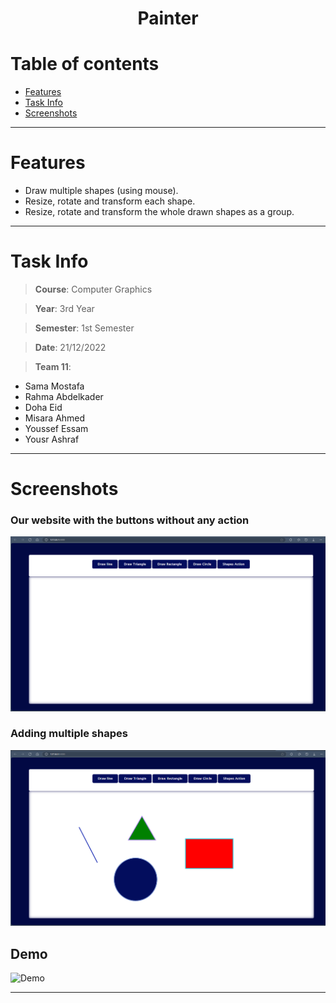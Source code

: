 <center>  <h1> Painter </h1 >
</center>

# Table of contents
* [Features](#Features)
* [Task Info](#Task-Info)
* [Screenshots](#Screenshots)


<hr>

# Features
- Draw multiple shapes (using mouse).
- Resize, rotate and transform each shape.
- Resize, rotate and transform the whole drawn shapes as a group.

<hr>

# Task Info
> **Course**: Computer Graphics

> **Year**: 3rd Year

> **Semester**: 1st Semester

> **Date**: 21/12/2022

>**Team 11**:
  - Sama Mostafa
  - Rahma Abdelkader
  - Doha Eid
  - Misara Ahmed
  - Youssef Essam
  - Yousr Ashraf
  

<hr>


# Screenshots
### Our website with the buttons without any action
![Default](https://github.com/Misara-Ahmed/Painter/blob/d5163f57039e9035a7b351533360cb977dc11435/Screenshots%20%26%20Demo/1.png)
### Adding multiple shapes
![Adding_shapes](https://github.com/Misara-Ahmed/Painter/blob/d5163f57039e9035a7b351533360cb977dc11435/Screenshots%20%26%20Demo/2.png)
## Demo
![Demo](https://github.com/Misara-Ahmed/Painter/blob/d5163f57039e9035a7b351533360cb977dc11435/Screenshots%20%26%20Demo/Demo.gif)

<hr>
